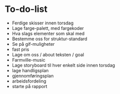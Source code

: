 # To-do-list
- Ferdige skisser innen torsdag
- Lage farge-palett, med fargekoder
- Hva slags elementer som skal med
- Bestemme oss for struktur-standard
- Se på gif-muligheter
- fast pris
- Lage om oss / about teksten / goal
- Farmville-music
- Lage storyboard til hver enkelt side innen torsdag
- lage handligsplan
- gjennomføringsplan
- arbeidsfordeling
- starte på rapport
